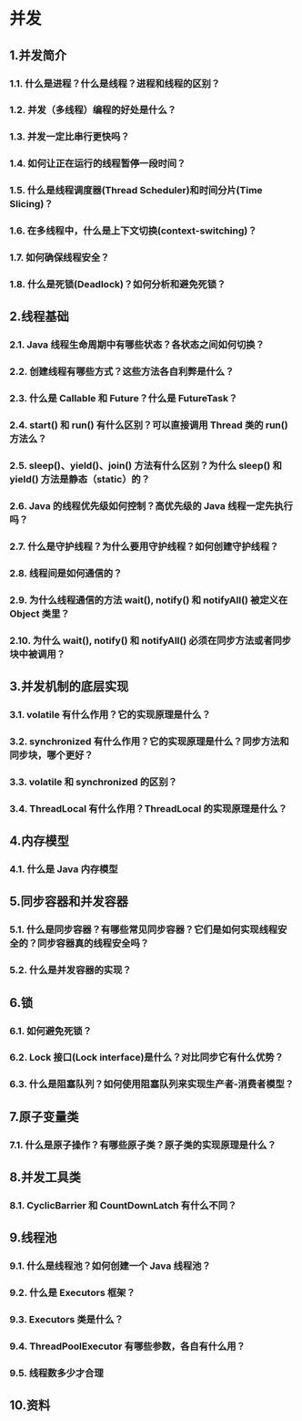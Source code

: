 # 并发

## 1.并发简介

### 1.1. 什么是进程？什么是线程？进程和线程的区别？

### 1.2. 并发（多线程）编程的好处是什么？

### 1.3. 并发一定比串行更快吗？

### 1.4. 如何让正在运行的线程暂停一段时间？

### 1.5. 什么是线程调度器(Thread Scheduler)和时间分片(Time Slicing)？

### 1.6. 在多线程中，什么是上下文切换(context-switching)？

### 1.7. 如何确保线程安全？

### 1.8. 什么是死锁(Deadlock)？如何分析和避免死锁？

## 2.线程基础

### 2.1. Java 线程生命周期中有哪些状态？各状态之间如何切换？

### 2.2. 创建线程有哪些方式？这些方法各自利弊是什么？

### 2.3. 什么是 Callable 和 Future？什么是 FutureTask？

### 2.4. start() 和 run() 有什么区别？可以直接调用 Thread 类的 run() 方法么？

### 2.5. sleep()、yield()、join() 方法有什么区别？为什么 sleep() 和 yield() 方法是静态（static）的？

### 2.6. Java 的线程优先级如何控制？高优先级的 Java 线程一定先执行吗？

### 2.7. 什么是守护线程？为什么要用守护线程？如何创建守护线程？

### 2.8. 线程间是如何通信的？

### 2.9. 为什么线程通信的方法 wait(), notify() 和 notifyAll() 被定义在 Object 类里？

### 2.10. 为什么 wait(), notify() 和 notifyAll() 必须在同步方法或者同步块中被调用？

## 3.并发机制的底层实现

### 3.1. volatile 有什么作用？它的实现原理是什么？

### 3.2. synchronized 有什么作用？它的实现原理是什么？同步方法和同步块，哪个更好？

### 3.3. volatile 和 synchronized 的区别？

### 3.4. ThreadLocal 有什么作用？ThreadLocal 的实现原理是什么？

## 4.内存模型

### 4.1. 什么是 Java 内存模型

## 5.同步容器和并发容器

### 5.1. 什么是同步容器？有哪些常见同步容器？它们是如何实现线程安全的？同步容器真的线程安全吗？

### 5.2. 什么是并发容器的实现？

## 6.锁

### 6.1. 如何避免死锁？

### 6.2. Lock 接口(Lock interface)是什么？对比同步它有什么优势？

### 6.3. 什么是阻塞队列？如何使用阻塞队列来实现生产者-消费者模型？

## 7.原子变量类

### 7.1. 什么是原子操作？有哪些原子类？原子类的实现原理是什么？

## 8.并发工具类

### 8.1. CyclicBarrier 和 CountDownLatch 有什么不同？

## 9.线程池

### 9.1. 什么是线程池？如何创建一个 Java 线程池？

### 9.2. 什么是 Executors 框架？

### 9.3. Executors 类是什么？

### 9.4. ThreadPoolExecutor 有哪些参数，各自有什么用？

### 9.5. 线程数多少才合理

## 10.资料